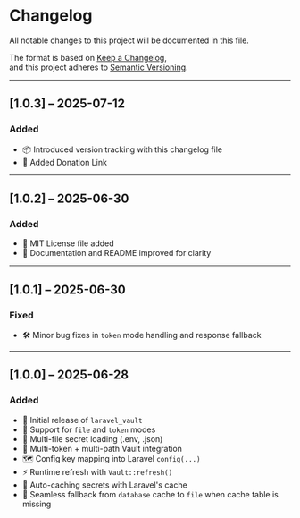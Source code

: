 # Changelog

All notable changes to this project will be documented in this file.

The format is based on [Keep a Changelog](https://keepachangelog.com/en/1.0.0/),  
and this project adheres to [Semantic Versioning](https://semver.org/).

---

## [1.0.3] – 2025-07-12
### Added
- 📦 Introduced version tracking with this changelog file
- 🎁 Added Donation Link

---

## [1.0.2] – 2025-06-30
### Added
- 📄 MIT License file added
- 📝 Documentation and README improved for clarity

---

## [1.0.1] – 2025-06-30
### Fixed
- 🛠 Minor bug fixes in `token` mode handling and response fallback

---

## [1.0.0] – 2025-06-28
### Added
- 🎉 Initial release of `laravel_vault`
- 🔐 Support for `file` and `token` modes
- 📁 Multi-file secret loading (.env, .json)
- 🔄 Multi-token + multi-path Vault integration
- 🗺️ Config key mapping into Laravel `config(...)`
- ⚡ Runtime refresh with `Vault::refresh()`
- 🧠 Auto-caching secrets with Laravel's cache
- 🧩 Seamless fallback from `database` cache to `file` when cache table is missing
